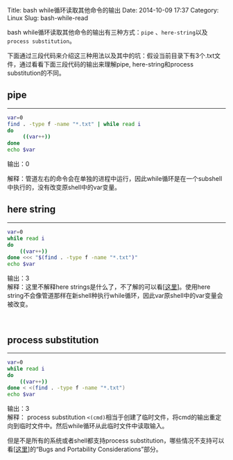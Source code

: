Title: bash while循环读取其他命令的输出
Date: 2014-10-09 17:37
Category: Linux
Slug: bash-while-read

bash while循环读取其他命令的输出有三种方式：`pipe` 、`here-string`以及`process substitution`。

下面通过三段代码来介绍这三种用法以及其中的坑：假设当前目录下有3个.txt文件，通过看看下面三段代码的输出来理解pipe, here-string和process substitution的不同。

## pipe
----

```bash
var=0
find . -type f -name "*.txt" | while read i
do 
     ((var++)) 
done
echo $var
```

输出：0  

解释：管道左右的命令会在单独的进程中运行，因此while循环是在一个subshell中执行的，没有改变原shell中的var变量。


## here string
----

```bash
var=0
while read i
do 
    ((var++)) 
done <<< "$(find . -type f -name "*.txt")"
echo $var
```

输出：3  
解释：这里不解释here strings是什么了，不了解的可以看[[这里](http://linux.die.net/abs-guide/x15683.html)]。使用here string不会像管道那样在新shell种执行while循环，因此var原shell中的var变量会被改变。

 

## process substitution
----

```bash
var=0
while read i
do 
    ((var++)) 
done < <(find . -type f -name "*.txt")
echo $var
```

输出：3  
解释：  process substitution `<(cmd)`相当于创建了临时文件，将cmd的输出重定向到临时文件中。然后while循环从此临时文件中读取输入。  

但是不是所有的系统或者shell都支持process substitution，哪些情况不支持可以看[[这里](http://wiki.bash-hackers.org/syntax/expansion/proc_subst)]的“Bugs and Portability Considerations”部分。

